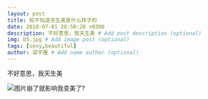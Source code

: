 ```yaml
---
layout: post
title: 知不知道天生美是什么样子的
date: 2018-07-01 20:50:20 +0300
description: 不好意思，我天生美 # Add post description (optional)
img: b5.jpg # Add image post (optional)
tags: [sexy,beautiful]
author: 梁宇雁 # Add name author (optional)
---
```

不好意思，我天生美 

![图片崩了就影响我变美了?]({{site.baseurl}}/assets/img/b2.jpg)
